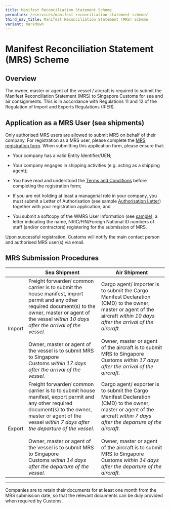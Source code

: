 ```yaml
---
title: Manifest Reconciliation Statement Scheme
permalink: /eservices/manifest-reconciliation-statement-scheme/
third_nav_title: Manifest Reconciliation Statement (MRS) Scheme
variant: markdown
---
```

<h1>Manifest Reconciliation Statement (MRS) Scheme</h1>
<h2>Overview</h2>
<p>The owner, master or agent of the vessel / aircraft is required to submit
the Manifest Reconciliation Statement (MRS) to Singapore Customs for sea
and air consignments. This is in accordance with Regulations 11 and 12
of the Regulation of Import and Exports Regulations (RIER).</p>
<h2>Application as a MRS User (sea shipments)</h2>
<p>Only authorised MRS users are allowed to submit MRS on behalf of their
company. For registration as a MRS user, please complete the <a href="https://go.gov.sg/mrs-registration-form" rel="noopener noreferrer nofollow" target="_blank">MRS registration form</a>.
When submitting this application form, please ensure that:</p>
<ul data-tight="true" class="tight">
<li>
<p>Your company has a valid Entity Identifier/UEN;</p>
</li>
<li>
<p>Your company engages in shipping activities (e.g. acting as a shipping
agent);</p>
</li>
<li>
<p>You have read and understood the <a href="/eservices/manifest-reconciliation-statement-scheme/manifest-reconciliation-statement-scheme-terms-and-conditions" rel="noopener noreferrer nofollow" target="_blank">Terms and Conditions</a> before
completing the registration form;</p>
</li>
<li>
<p>If you are not holding at least a managerial role in your company, you
must submit a Letter of Authorisation (see sample <a href="/files/eservices/mrs_letter_of_authorisation_2019.docx" rel="noopener noreferrer nofollow" target="_blank">Authorisation Letter</a>)
together with your registration application; and</p>
</li>
<li>
<p>You submit a softcopy of the WMRS User Information (see <a href="/files/eservices/sample-letter.docx" rel="noopener noreferrer nofollow" target="_blank">sample</a>),
a letter indicating the name, NRIC/FIN/Foreign National ID numbers of staff
(and/or contractors) registering for the submission of MRS.</p>
</li>
</ul>
<p>Upon successful registration, Customs will notify the main contact person
and authorised MRS user(s) via email.</p>
<h2>MRS Submission Procedures</h2>


|  | Sea Shipment | Air Shipment |
| -------- | -------- | -------- |
| Import     | Freight forwarder/ common carrier is to submit the house manifest, import permit and any other required document(s) to the owner, master or agent of the vessel&nbsp;_within 10 days after the arrival of the vessel._  <br><br>Owner, master or agent of the vessel is to submit MRS to Singapore Customs&nbsp;_within 17 days after the arrival of the vessel._     | Cargo agent/ importer is to submit the Cargo Manifest Declaration (CMD) to the owner, master or agent of the aircraft&nbsp;_within 10 days after the arrival of the aircraft._  <br><br>Owner, master or agent of the aircraft is to submit MRS to Singapore Customs&nbsp;_within 17 days after the arrival of the aircraft._     |
| Export     | Freight forwarder/ common carrier is to to submit house manifest, export permit and any other required document(s) to the owner, master or agent of the vessel&nbsp;_within 7 days after the departure of the vessel._  <br><br>Owner, master or agent of the vessel is to submit MRS to Singapore Customs&nbsp;_within 14 days after the departure of the vessel._     | Cargo agent/ exporter is to submit the Cargo Manifest Declaration (CMD) to the owner, master or agent of the aircraft&nbsp;_within 7 days after the departure of the aircraft._  <br><br>Owner, master or agent of the aircraft is to submit MRS to Singapore Customs&nbsp;_within 14 days after the departure of the aircraft._     |
<hr>




<p>Companies are to retain their documents for at least one month from the
MRS submission date, so that the relevant documents can be duly provided
when required by Customs.</p>